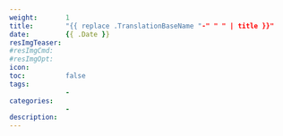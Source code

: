 ```yaml
---
weight:       1
title:        "{{ replace .TranslationBaseName "-" " " | title }}"
date:         {{ .Date }}
resImgTeaser:
#resImgCmd:
#resImgOpt:
icon:
toc:          false
tags:
              -
categories:
              -
description:
---
```




<!--more-->
